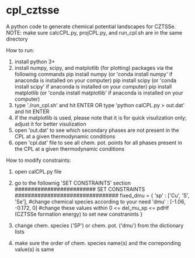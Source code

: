 # cpl_cztsse
A python code to generate chemical potential landscapes for CZTSSe.
NOTE: make sure calcCPL.py, projCPL.py, and run_cpl.sh are in the same directory

How to run:
1. install python 3+
2. install numpy, scipy, and matplotlib (for plotting) packages via the following commands
   pip install numpy (or 'conda install numpy' if anaconda is installed on your computer)
   pip install scipy (or 'conda install scipy' if anaconda is installed on your computer)
   pip install matplotlib (or 'conda install matplotlib' if anaconda is installed on your computer)
3. type './run_cpl.sh' and hit ENTER OR type 'python calCPL.py > out.dat' and hit ENTER
4. if the matplotlib is used, please note that it is for quick visulization only; adjust it for better visulization
5. open 'out.dat' to see which secondary phases are not present in the CPL at a given thermodynamic conditions
6. open 'cpl.dat' file to see all chem. pot. points for all phases present in the CPL at a given thermodynamic conditions


How to modify constraints:
1. open calCPL.py file
2. go to the follownig 'SET CONSTRAINTS' section
######################### SET CONSTRAINTS ################################
fixed_dmu = {
    'sp'     : ['Cu', 'S', 'Se'], #change chemical species according to your need
    'dmu'    : [-1.06, -0.172, 0] #change these values within 0 <= del_mu_sp <= pdHf (CZTSSe formation energy) to set new constranints
}

3. change chem. species ('SP') or chem. pot. ('dmu') from the dictionary lists
4. make sure the order  of chem. species name(s) and the correponding value(s) is same
